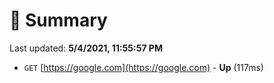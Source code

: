 # 📖 Summary
Last updated: **5/4/2021, 11:55:57 PM**

- `GET` [https://google.com](https://google.com) - **Up** (117ms)
